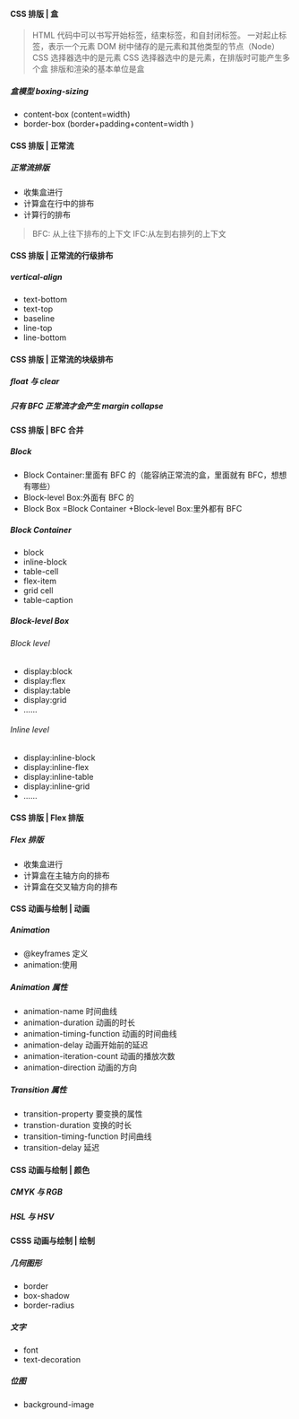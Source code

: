 #### CSS 排版 | 盒

> HTML 代码中可以书写开始标签，结束标签，和自封闭标签。
> 一对起止标签，表示一个元素
> DOM 树中储存的是元素和其他类型的节点（Node）
> CSS 选择器选中的是元素
> CSS 选择器选中的是元素，在排版时可能产生多个盒
> 排版和渲染的基本单位是盒

##### 盒模型 boxing-sizing

- content-box (content=width)
- border-box (border+padding+content=width
  )

#### CSS 排版 | 正常流

##### 正常流排版

- 收集盒进行
- 计算盒在行中的排布
- 计算行的排布

> BFC: 从上往下排布的上下文 IFC:从左到右排列的上下文

#### CSS 排版 | 正常流的行级排布

##### vertical-align

- text-bottom
- text-top
- baseline
- line-top
- line-bottom

#### CSS 排版 | 正常流的块级排布

##### float 与 clear

##### 只有 BFC 正常流才会产生 margin collapse

#### CSS 排版 | BFC 合并

##### Block

- Block Container:里面有 BFC 的（能容纳正常流的盒，里面就有 BFC，想想有哪些）
- Block-level Box:外面有 BFC 的
- Block Box =Block Container +Block-level Box:里外都有 BFC

##### Block Container

- block
- inline-block
- table-cell
- flex-item
- grid cell
- table-caption

##### Block-level Box

###### Block level

- display:block
- display:flex
- display:table
- display:grid
- ......

###### Inline level

- display:inline-block
- display:inline-flex
- display:inline-table
- display:inline-grid
- ......

#### CSS 排版 | Flex 排版

##### Flex 排版

- 收集盒进行
- 计算盒在主轴方向的排布
- 计算盒在交叉轴方向的排布

#### CSS 动画与绘制 | 动画

##### Animation

- @keyframes 定义
- animation:使用

##### Animation 属性

- animation-name 时间曲线
- animation-duration 动画的时长
- animation-timing-function 动画的时间曲线
- animation-delay 动画开始前的延迟
- animation-iteration-count 动画的播放次数
- animation-direction 动画的方向

##### Transition 属性

- transition-property 要变换的属性
- transtion-duration 变换的时长
- transition-timing-function 时间曲线
- transition-delay 延迟

#### CSS 动画与绘制 | 颜色

##### CMYK 与 RGB

##### HSL 与 HSV

#### CSSS 动画与绘制 | 绘制

##### 几何图形

- border
- box-shadow
- border-radius

##### 文字

- font
- text-decoration

##### 位图

- background-image
